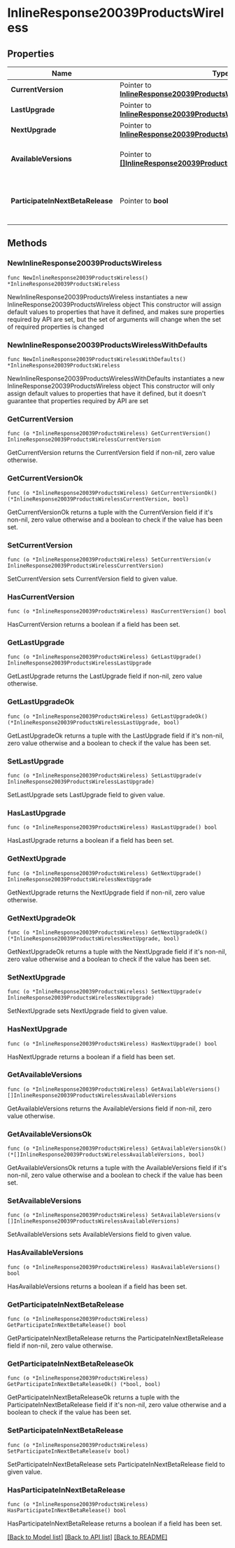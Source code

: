 # InlineResponse20039ProductsWireless

## Properties

Name | Type | Description | Notes
------------ | ------------- | ------------- | -------------
**CurrentVersion** | Pointer to [**InlineResponse20039ProductsWirelessCurrentVersion**](InlineResponse20039ProductsWirelessCurrentVersion.md) |  | [optional] 
**LastUpgrade** | Pointer to [**InlineResponse20039ProductsWirelessLastUpgrade**](InlineResponse20039ProductsWirelessLastUpgrade.md) |  | [optional] 
**NextUpgrade** | Pointer to [**InlineResponse20039ProductsWirelessNextUpgrade**](InlineResponse20039ProductsWirelessNextUpgrade.md) |  | [optional] 
**AvailableVersions** | Pointer to [**[]InlineResponse20039ProductsWirelessAvailableVersions**](InlineResponse20039ProductsWirelessAvailableVersions.md) | Firmware versions available for upgrade | [optional] 
**ParticipateInNextBetaRelease** | Pointer to **bool** | Whether or not the network wants beta firmware | [optional] 

## Methods

### NewInlineResponse20039ProductsWireless

`func NewInlineResponse20039ProductsWireless() *InlineResponse20039ProductsWireless`

NewInlineResponse20039ProductsWireless instantiates a new InlineResponse20039ProductsWireless object
This constructor will assign default values to properties that have it defined,
and makes sure properties required by API are set, but the set of arguments
will change when the set of required properties is changed

### NewInlineResponse20039ProductsWirelessWithDefaults

`func NewInlineResponse20039ProductsWirelessWithDefaults() *InlineResponse20039ProductsWireless`

NewInlineResponse20039ProductsWirelessWithDefaults instantiates a new InlineResponse20039ProductsWireless object
This constructor will only assign default values to properties that have it defined,
but it doesn't guarantee that properties required by API are set

### GetCurrentVersion

`func (o *InlineResponse20039ProductsWireless) GetCurrentVersion() InlineResponse20039ProductsWirelessCurrentVersion`

GetCurrentVersion returns the CurrentVersion field if non-nil, zero value otherwise.

### GetCurrentVersionOk

`func (o *InlineResponse20039ProductsWireless) GetCurrentVersionOk() (*InlineResponse20039ProductsWirelessCurrentVersion, bool)`

GetCurrentVersionOk returns a tuple with the CurrentVersion field if it's non-nil, zero value otherwise
and a boolean to check if the value has been set.

### SetCurrentVersion

`func (o *InlineResponse20039ProductsWireless) SetCurrentVersion(v InlineResponse20039ProductsWirelessCurrentVersion)`

SetCurrentVersion sets CurrentVersion field to given value.

### HasCurrentVersion

`func (o *InlineResponse20039ProductsWireless) HasCurrentVersion() bool`

HasCurrentVersion returns a boolean if a field has been set.

### GetLastUpgrade

`func (o *InlineResponse20039ProductsWireless) GetLastUpgrade() InlineResponse20039ProductsWirelessLastUpgrade`

GetLastUpgrade returns the LastUpgrade field if non-nil, zero value otherwise.

### GetLastUpgradeOk

`func (o *InlineResponse20039ProductsWireless) GetLastUpgradeOk() (*InlineResponse20039ProductsWirelessLastUpgrade, bool)`

GetLastUpgradeOk returns a tuple with the LastUpgrade field if it's non-nil, zero value otherwise
and a boolean to check if the value has been set.

### SetLastUpgrade

`func (o *InlineResponse20039ProductsWireless) SetLastUpgrade(v InlineResponse20039ProductsWirelessLastUpgrade)`

SetLastUpgrade sets LastUpgrade field to given value.

### HasLastUpgrade

`func (o *InlineResponse20039ProductsWireless) HasLastUpgrade() bool`

HasLastUpgrade returns a boolean if a field has been set.

### GetNextUpgrade

`func (o *InlineResponse20039ProductsWireless) GetNextUpgrade() InlineResponse20039ProductsWirelessNextUpgrade`

GetNextUpgrade returns the NextUpgrade field if non-nil, zero value otherwise.

### GetNextUpgradeOk

`func (o *InlineResponse20039ProductsWireless) GetNextUpgradeOk() (*InlineResponse20039ProductsWirelessNextUpgrade, bool)`

GetNextUpgradeOk returns a tuple with the NextUpgrade field if it's non-nil, zero value otherwise
and a boolean to check if the value has been set.

### SetNextUpgrade

`func (o *InlineResponse20039ProductsWireless) SetNextUpgrade(v InlineResponse20039ProductsWirelessNextUpgrade)`

SetNextUpgrade sets NextUpgrade field to given value.

### HasNextUpgrade

`func (o *InlineResponse20039ProductsWireless) HasNextUpgrade() bool`

HasNextUpgrade returns a boolean if a field has been set.

### GetAvailableVersions

`func (o *InlineResponse20039ProductsWireless) GetAvailableVersions() []InlineResponse20039ProductsWirelessAvailableVersions`

GetAvailableVersions returns the AvailableVersions field if non-nil, zero value otherwise.

### GetAvailableVersionsOk

`func (o *InlineResponse20039ProductsWireless) GetAvailableVersionsOk() (*[]InlineResponse20039ProductsWirelessAvailableVersions, bool)`

GetAvailableVersionsOk returns a tuple with the AvailableVersions field if it's non-nil, zero value otherwise
and a boolean to check if the value has been set.

### SetAvailableVersions

`func (o *InlineResponse20039ProductsWireless) SetAvailableVersions(v []InlineResponse20039ProductsWirelessAvailableVersions)`

SetAvailableVersions sets AvailableVersions field to given value.

### HasAvailableVersions

`func (o *InlineResponse20039ProductsWireless) HasAvailableVersions() bool`

HasAvailableVersions returns a boolean if a field has been set.

### GetParticipateInNextBetaRelease

`func (o *InlineResponse20039ProductsWireless) GetParticipateInNextBetaRelease() bool`

GetParticipateInNextBetaRelease returns the ParticipateInNextBetaRelease field if non-nil, zero value otherwise.

### GetParticipateInNextBetaReleaseOk

`func (o *InlineResponse20039ProductsWireless) GetParticipateInNextBetaReleaseOk() (*bool, bool)`

GetParticipateInNextBetaReleaseOk returns a tuple with the ParticipateInNextBetaRelease field if it's non-nil, zero value otherwise
and a boolean to check if the value has been set.

### SetParticipateInNextBetaRelease

`func (o *InlineResponse20039ProductsWireless) SetParticipateInNextBetaRelease(v bool)`

SetParticipateInNextBetaRelease sets ParticipateInNextBetaRelease field to given value.

### HasParticipateInNextBetaRelease

`func (o *InlineResponse20039ProductsWireless) HasParticipateInNextBetaRelease() bool`

HasParticipateInNextBetaRelease returns a boolean if a field has been set.


[[Back to Model list]](../README.md#documentation-for-models) [[Back to API list]](../README.md#documentation-for-api-endpoints) [[Back to README]](../README.md)



